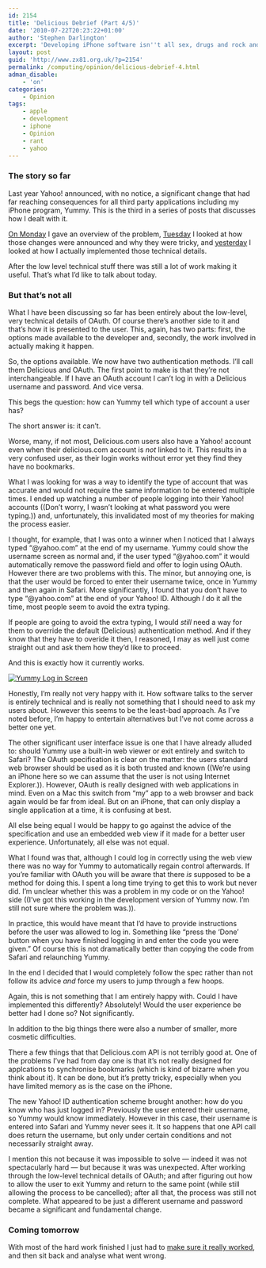 ```yaml
---
id: 2154
title: 'Delicious Debrief (Part 4/5)'
date: '2010-07-22T20:23:22+01:00'
author: 'Stephen Darlington'
excerpt: 'Developing iPhone software isn''t all sex, drugs and rock and roll. Sometime you have to make difficult changes because of things outside your control. Here is part four of my story from late last year.'
layout: post
guid: 'http://www.zx81.org.uk/?p=2154'
permalink: /computing/opinion/delicious-debrief-4.html
adman_disable:
    - 'on'
categories:
    - Opinion
tags:
    - apple
    - development
    - iphone
    - Opinion
    - rant
    - yahoo
---
```


### The story so far

Last year Yahoo! announced, with no notice, a significant change that had far reaching consequences for all third party applications including my iPhone program, Yummy. This is the third in a series of posts that discusses how I dealt with it.

[On Monday](http://www.zx81.org.uk/computing/opinion/delicious-debrief.html) I gave an overview of the problem, [Tuesday](http://www.zx81.org.uk/computing/opinion/delicious-debrief-2.html) I looked at how those changes were announced and why they were tricky, and [yesterday](http://www.zx81.org.uk/computing/opinion/delicious-debrief-3.html) I looked at how I actually implemented those technical details.

After the low level technical stuff there was still a lot of work making it useful. That’s what I’d like to talk about today.

### But that’s not all

What I have been discussing so far has been entirely about the low-level, very technical details of OAuth. Of course there’s another side to it and that’s how it is presented to the user. This, again, has two parts: first, the options made available to the developer and, secondly, the work involved in actually making it happen.

So, the options available. We now have two authentication methods. I’ll call them Delicious and OAuth. The first point to make is that they’re not interchangeable. If I have an OAuth account I can’t log in with a Delicious username and password. And vice versa.

This begs the question: how can Yummy tell which type of account a user has?

The short answer is: it can’t.

Worse, many, if not most, Delicious.com users also have a Yahoo! account even when their delicious.com account is *not* linked to it. This results in a very confused user, as their login works without error yet they find they have no bookmarks.

What I was looking for was a way to identify the type of account that was accurate and would not require the same information to be entered multiple times. I ended up watching a number of people logging into their Yahoo! accounts ((Don’t worry, I wasn’t looking at what password you were typing.)) and, unfortunately, this invalidated most of my theories for making the process easier.

I thought, for example, that I was onto a winner when I noticed that I always typed “@yahoo.com” at the end of my username. Yummy could show the username screen as normal and, if the user typed “@yahoo.com” it would automatically remove the password field and offer to login using OAuth. However there are two problems with this. The minor, but annoying one, is that the user would be forced to enter their username twice, once in Yummy and then again in Safari. More significantly, I found that you don’t have to type “@yahoo.com” at the end of your Yahoo! ID. Although *I* do it all the time, most people seem to avoid the extra typing.

If people are going to avoid the extra typing, I would *still* need a way for them to override the default (Delicious) authentication method. And if they know that they have to overide it then, I reasoned, I may as well just come straight out and ask them how they’d like to proceed.

And this is exactly how it currently works.

[![](https://i0.wp.com/www.zx81.org.uk/wp-content/uploads/2010/07/Welcome-OAuth-208x300.png?resize=208%2C300 "Yummy Log in Screen")](https://i0.wp.com/www.zx81.org.uk/wp-content/uploads/2010/07/Welcome-OAuth.png)

Honestly, I’m really not very happy with it. How software talks to the server is entirely technical and is really not something that I should need to ask my users about. However this seems to be the least-bad approach. As I’ve noted before, I’m happy to entertain alternatives but I’ve not come across a better one yet.

The other significant user interface issue is one that I have already alluded to: should Yummy use a built-in web viewer or exit entirely and switch to Safari? The OAuth specification is clear on the matter: the users standard web browser should be used as it is both trusted and known ((We’re using an iPhone here so we can assume that the user is not using Internet Explorer.)). However, OAuth is really designed with web applications in mind. Even on a Mac this switch from “my” app to a web browser and back again would be far from ideal. But on an iPhone, that can only display a single application at a time, it is confusing at best.

All else being equal I would be happy to go against the advice of the specification and use an embedded web view if it made for a better user experience. Unfortunately, all else was not equal.

What I found was that, although I could log in correctly using the web view there was no way for Yummy to automatically regain control afterwards. If you’re familiar with OAuth you will be aware that there *is* supposed to be a method for doing this. I spent a long time trying to get this to work but never did. I’m unclear whether this was a problem in my code or on the Yahoo! side ((I’ve got this working in the development version of Yummy now. I’m still not sure where the problem was.)).

In practice, this would have meant that I’d have to provide instructions before the user was allowed to log in. Something like “press the ‘Done’ button when you have finished logging in and enter the code you were given.” Of course this is not dramatically better than copying the code from Safari and relaunching Yummy.

In the end I decided that I would completely follow the spec rather than not follow its advice *and* force my users to jump through a few hoops.

Again, this is not something that I am entirely happy with. Could I have implemented this differently? Absolutely! Would the user experience be better had I done so? Not significantly.

In addition to the big things there were also a number of smaller, more cosmetic difficulties.

There a few things that that Delicious.com API is not terribly good at. One of the problems I’ve had from day one is that it’s not really designed for applcations to synchronise bookmarks (which is kind of bizarre when you think about it). It can be done, but it’s pretty tricky, especially when you have limited memory as is the case on the iPhone.

The new Yahoo! ID authentication scheme brought another: how do you know who has just logged in? Previously the user entered their username, so Yummy would know immediately. However in this case, their username is entered into Safari and Yummy never sees it. It so happens that one API call does return the username, but only under certain conditions and not necessarily straight away.

I mention this not because it was impossible to solve — indeed it was not spectacularly hard — but because it was was unexpected. After working through the low-level technical details of OAuth; and after figuring out how to allow the user to exit Yummy and return to the same point (while still allowing the process to be cancelled); after all that, the process was still not complete. What appeared to be just a different username and password became a significant and fundamental change.

### Coming tomorrow

With most of the hard work finished I just had to [make sure it really worked](http://www.zx81.org.uk/computing/opinion/delicious-debrief-5.html), and then sit back and analyse what went wrong.